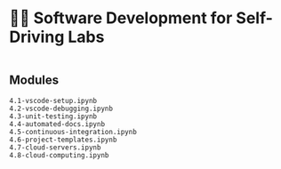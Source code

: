# 🧑‍💻 Software Development for Self-Driving Labs

```{include} description.md
```

## Modules

```{nbgallery}
4.1-vscode-setup.ipynb
4.2-vscode-debugging.ipynb
4.3-unit-testing.ipynb
4.4-automated-docs.ipynb
4.5-continuous-integration.ipynb
4.6-project-templates.ipynb
4.7-cloud-servers.ipynb
4.8-cloud-computing.ipynb
```
